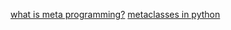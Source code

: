 [what is meta programming?](https://stackoverflow.com/questions/514644/what-exactly-is-metaprogramming)
[metaclasses in python](https://stackoverflow.com/questions/100003/what-are-metaclasses-in-python)
